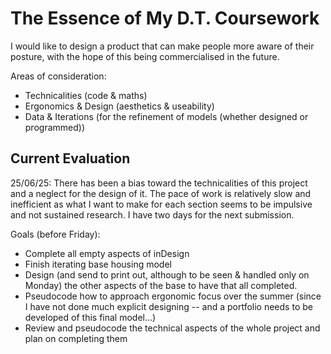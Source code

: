# The Essence of My D.T. Coursework
I would like to design a product that can make people more aware of their posture, with the hope of this being commercialised in the future. 

Areas of consideration:
- Technicalities (code & maths)
- Ergonomics & Design (aesthetics & useability)
- Data & Iterations (for the refinement of models (whether designed or programmed))

## Current Evaluation
25/06/25: There has been a bias toward the technicalities of this project and a neglect for the design of it. The pace of work is relatively slow and inefficient as what I want to make for each section seems to be impulsive and not sustained research. 
I have two days for the next submission. 

Goals (before Friday):
- Complete all empty aspects of inDesign
- Finish iterating base housing model
- Design (and send to print out, although to be seen & handled only on Monday) the other aspects of the base to have that all completed.
- Pseudocode how to approach ergonomic focus over the summer (since I have not done much explicit designing -- and a portfolio needs to be developed of this final model...)
- Review and pseudocode the technical aspects of the whole project and plan on completing them